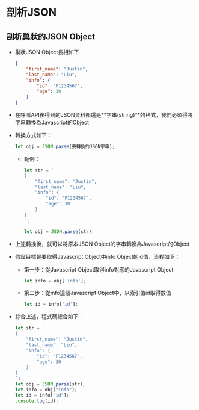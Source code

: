 # 剖析JSON

## 剖析巢狀的JSON Object

- 巢狀JSON Object長相如下

  ```json
  {
      "first_name": "Justin",
      "last_name": "Liu",
      "info": {
          "id": "F1234567",
          "age": 30
      }
  }
  ```

- 在呼叫API後得到的JSON資料都還是**字串(string)**的格式，我們必須得將字串轉換為Javascript的Object

- 轉換方式如下：

  ```javascript
  let obj = JSON.parse(要轉換的JSON字串);
  ```

  - 範例：

    ```javascript
    let str = `
    {
        "first_name": "Justin",
        "last_name": "Liu",
        "info": {
            "id": "F1234567",
            "age": 30
        }
    }
    `;
    
    let obj = JSON.parse(str);
    ```

- 上述轉換後，就可以將原本JSON Object的字串轉換為Javascript的Object

- 假設目標是要取得Javascript Object中info Object的id值，流程如下：

  - 第一步：從Javascript Object取得info對應的Javascript Object

    ```javascript
    let info = obj['info'];
    ```

  - 第二步：從info這個Javascript Object中，以索引值id取得數值

    ```javascript
    let id = info['id'];
    ```

- 綜合上述，程式碼總合如下：

  ```javascript
  let str = `
  {
      "first_name": "Justin",
      "last_name": "Liu",
      "info": {
          "id": "F1234567",
          "age": 30
      }
  }
  `;
  let obj = JSON.parse(str);
  let info = obj["info"];
  let id = info["id"];
  console.log(id);
  ```

  